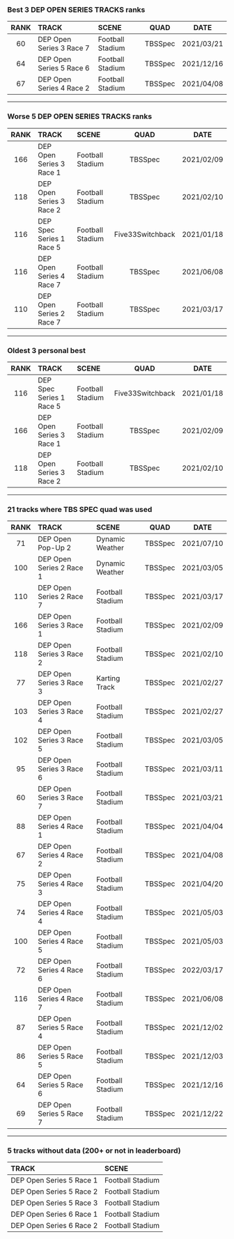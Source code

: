 ### Best 3 DEP OPEN SERIES TRACKS ranks
|RANK|TRACK|SCENE|QUAD|DATE|
|:---:|:---|:---|:---:|:---:|
|60|DEP Open Series 3 Race 7|Football Stadium|TBSSpec|2021/03/21|
|64|DEP Open Series 5 Race 6|Football Stadium|TBSSpec|2021/12/16|
|67|DEP Open Series 4 Race 2|Football Stadium|TBSSpec|2021/04/08|
---
### Worse 5 DEP OPEN SERIES TRACKS ranks
|RANK|TRACK|SCENE|QUAD|DATE|
|:---:|:---|:---|:---:|:---:|
|166|DEP Open Series 3 Race 1|Football Stadium|TBSSpec|2021/02/09|
|118|DEP Open Series 3 Race 2|Football Stadium|TBSSpec|2021/02/10|
|116|DEP Spec Series 1 Race 5|Football Stadium|Five33Switchback|2021/01/18|
|116|DEP Open Series 4 Race 7|Football Stadium|TBSSpec|2021/06/08|
|110|DEP Open Series 2 Race 7|Football Stadium|TBSSpec|2021/03/17|
---
### Oldest 3 personal best
|RANK|TRACK|SCENE|QUAD|DATE|
|:---:|:---|:---|:---:|:---:|
|116|DEP Spec Series 1 Race 5|Football Stadium|Five33Switchback|2021/01/18|
|166|DEP Open Series 3 Race 1|Football Stadium|TBSSpec|2021/02/09|
|118|DEP Open Series 3 Race 2|Football Stadium|TBSSpec|2021/02/10|
---
### 21 tracks where TBS SPEC quad was used
|RANK|TRACK|SCENE|QUAD|DATE|
|:---:|:---|:---|:---:|:---:|
|71|DEP Open Pop-Up 2|Dynamic Weather|TBSSpec|2021/07/10|
|100|DEP Open Series 2 Race 1|Dynamic Weather|TBSSpec|2021/03/05|
|110|DEP Open Series 2 Race 7|Football Stadium|TBSSpec|2021/03/17|
|166|DEP Open Series 3 Race 1|Football Stadium|TBSSpec|2021/02/09|
|118|DEP Open Series 3 Race 2|Football Stadium|TBSSpec|2021/02/10|
|77|DEP Open Series 3 Race 3|Karting Track|TBSSpec|2021/02/27|
|103|DEP Open Series 3 Race 4|Football Stadium|TBSSpec|2021/02/27|
|102|DEP Open Series 3 Race 5|Football Stadium|TBSSpec|2021/03/05|
|95|DEP Open Series 3 Race 6|Football Stadium|TBSSpec|2021/03/11|
|60|DEP Open Series 3 Race 7|Football Stadium|TBSSpec|2021/03/21|
|88|DEP Open Series 4 Race 1|Football Stadium|TBSSpec|2021/04/04|
|67|DEP Open Series 4 Race 2|Football Stadium|TBSSpec|2021/04/08|
|75|DEP Open Series 4 Race 3|Football Stadium|TBSSpec|2021/04/20|
|74|DEP Open Series 4 Race 4|Football Stadium|TBSSpec|2021/05/03|
|100|DEP Open Series 4 Race 5|Football Stadium|TBSSpec|2021/05/03|
|72|DEP Open Series 4 Race 6|Football Stadium|TBSSpec|2022/03/17|
|116|DEP Open Series 4 Race 7|Football Stadium|TBSSpec|2021/06/08|
|87|DEP Open Series 5 Race 4|Football Stadium|TBSSpec|2021/12/02|
|86|DEP Open Series 5 Race 5|Football Stadium|TBSSpec|2021/12/03|
|64|DEP Open Series 5 Race 6|Football Stadium|TBSSpec|2021/12/16|
|69|DEP Open Series 5 Race 7|Football Stadium|TBSSpec|2021/12/22|
---
### 5 tracks without data (200+ or not in leaderboard)
|TRACK|SCENE|
|:---|:---|
|DEP Open Series 5 Race 1|Football Stadium|
|DEP Open Series 5 Race 2|Football Stadium|
|DEP Open Series 5 Race 3|Football Stadium|
|DEP Open Series 6 Race 1|Football Stadium|
|DEP Open Series 6 Race 2|Football Stadium|
